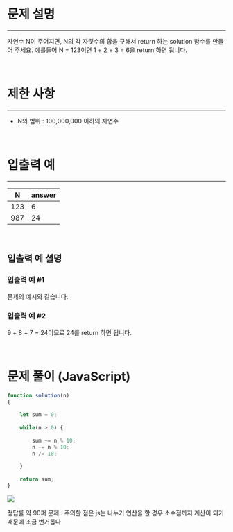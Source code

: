 # 문제 설명
---
자연수 N이 주어지면, N의 각 자릿수의 합을 구해서 return 하는 solution 함수를 만들어 주세요.
예를들어 N = 123이면 1 + 2 + 3 = 6을 return 하면 됩니다.

<br>

# 제한 사항
---
+ N의 범위 : 100,000,000 이하의 자연수

<br>

# 입출력 예
---
|N|answer|
|---|---|
|123|6|
|987|24|

<br>

## 입출력 예 설명
### 입출력 예 #1
문제의 예시와 같습니다.

### 입출력 예 #2
9 + 8 + 7 = 24이므로 24를 return 하면 됩니다.

<br>

# 문제 풀이 (JavaScript)
```js
function solution(n)
{
    
    let sum = 0;
    
    while(n > 0) {
        
        sum += n % 10;
        n -= n % 10;
        n /= 10;
        
    }
    
    return sum;
}
```
![](https://velog.velcdn.com/images/reyang/post/fd8febd0-a199-4ec2-8673-f3e25dc472f1/image.png)

정답률 약 90퍼 문제..
주의할 점은 js는 나누기 연산을 할 경우 소수점까지 계산이 되기 때문에 조금 번거롭다

<br>

